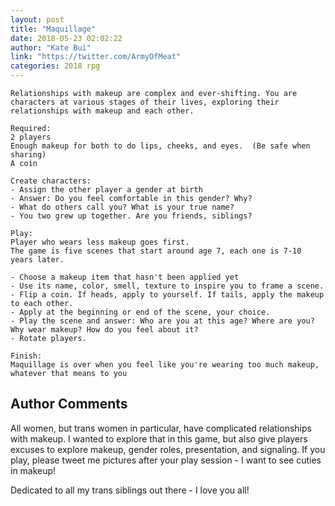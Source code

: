 ```yaml
---
layout: post
title: "Maquillage"
date: 2018-05-23 02:02:22
author: "Kate Bui"
link: "https://twitter.com/ArmyOfMeat"
categories: 2018 rpg
---
```

```
Relationships with makeup are complex and ever-shifting. You are characters at various stages of their lives, exploring their relationships with makeup and each other.

Required:
2 players
Enough makeup for both to do lips, cheeks, and eyes.  (Be safe when sharing)
A coin

Create characters:
- Assign the other player a gender at birth
- Answer: Do you feel comfortable in this gender? Why?
- What do others call you? What is your true name?
- You two grew up together. Are you friends, siblings?

Play:
Player who wears less makeup goes first.
The game is five scenes that start around age 7, each one is 7-10 years later.

- Choose a makeup item that hasn't been applied yet
- Use its name, color, smell, texture to inspire you to frame a scene. 
- Flip a coin. If heads, apply to yourself. If tails, apply the makeup to each other. 
- Apply at the beginning or end of the scene, your choice.
- Play the scene and answer: Who are you at this age? Where are you? Why wear makeup? How do you feel about it?
- Rotate players.

Finish:
Maquillage is over when you feel like you're wearing too much makeup, whatever that means to you
```
## Author Comments 

All women, but trans women in particular, have complicated relationships with makeup.  I wanted to explore that in this game, but also give players excuses to explore makeup, gender roles, presentation, and signaling.  If you play, please tweet me pictures after your play session - I want to see cuties in makeup!

Dedicated to all my trans siblings out there - I love you all!
